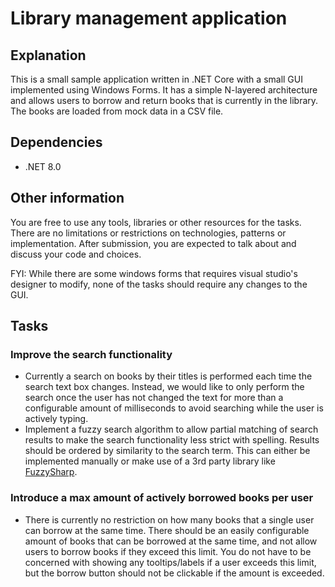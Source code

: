# Library management application

## Explanation
This is a small sample application written in .NET Core with a small GUI implemented using Windows Forms. It has a simple N-layered architecture
and allows users to borrow and return books that is currently in the library. The books are loaded from mock data in a CSV file.

## Dependencies
* .NET 8.0

## Other information
You are free to use any tools, libraries or other resources for the tasks. There are no limitations or restrictions on technologies, patterns or implementation. After submission, you are expected to
talk about and discuss your code and choices.

FYI: While there are some windows forms that requires visual studio's designer to modify, none of the tasks should require any changes to the GUI.

## Tasks
### Improve the search functionality
* Currently a search on books by their titles is performed each time the search text box changes. Instead, we would like to only perform the search once
the user has not changed the text for more than a configurable amount of milliseconds to avoid searching while the user is actively typing.
* Implement a fuzzy search algorithm to allow partial matching of search results to make the search functionality less strict with spelling. Results should
be ordered by similarity to the search term. This can either be implemented manually or make use of a 3rd party library like [FuzzySharp](https://www.nuget.org/packages/FuzzySharp).

### Introduce a max amount of actively borrowed books per user
* There is currently no restriction on how many books that a single user can borrow at the same time. There should be an easily configurable amount of
books that can be borrowed at the same time, and not allow users to  borrow books if they exceed this limit. You do not have to be concerned with showing any tooltips/labels if a user exceeds this limit,
but the borrow button should not be clickable if the amount is exceeded.
